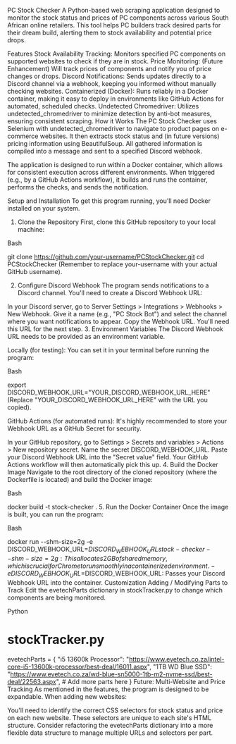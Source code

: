 PC Stock Checker
A Python-based web scraping application designed to monitor the stock status and prices of PC components across various South African online retailers. This tool helps PC builders track desired parts for their dream build, alerting them to stock availability and potential price drops.

Features
Stock Availability Tracking: Monitors specified PC components on supported websites to check if they are in stock.
Price Monitoring: (Future Enhancement) Will track prices of components and notify you of price changes or drops.
Discord Notifications: Sends updates directly to a Discord channel via a webhook, keeping you informed without manually checking websites.
Containerized (Docker): Runs reliably in a Docker container, making it easy to deploy in environments like GitHub Actions for automated, scheduled checks.
Undetected Chromedriver: Utilizes undetected_chromedriver to minimize detection by anti-bot measures, ensuring consistent scraping.
How it Works
The PC Stock Checker uses Selenium with undetected_chromedriver to navigate to product pages on e-commerce websites. It then extracts stock status and (in future versions) pricing information using BeautifulSoup. All gathered information is compiled into a message and sent to a specified Discord webhook.

The application is designed to run within a Docker container, which allows for consistent execution across different environments. When triggered (e.g., by a GitHub Actions workflow), it builds and runs the container, performs the checks, and sends the notification.

Setup and Installation
To get this program running, you'll need Docker installed on your system.

1. Clone the Repository
First, clone this GitHub repository to your local machine:

Bash

git clone https://github.com/your-username/PCStockChecker.git
cd PCStockChecker
(Remember to replace your-username with your actual GitHub username).

2. Configure Discord Webhook
The program sends notifications to a Discord channel. You'll need to create a Discord Webhook URL:

In your Discord server, go to Server Settings > Integrations > Webhooks > New Webhook.
Give it a name (e.g., "PC Stock Bot") and select the channel where you want notifications to appear.
Copy the Webhook URL. You'll need this URL for the next step.
3. Environment Variables
The Discord Webhook URL needs to be provided as an environment variable.

Locally (for testing):
You can set it in your terminal before running the program:

Bash

export DISCORD_WEBHOOK_URL="YOUR_DISCORD_WEBHOOK_URL_HERE"
(Replace "YOUR_DISCORD_WEBHOOK_URL_HERE" with the URL you copied).

GitHub Actions (for automated runs):
It's highly recommended to store your Webhook URL as a GitHub Secret for security.

In your GitHub repository, go to Settings > Secrets and variables > Actions > New repository secret.
Name the secret DISCORD_WEBHOOK_URL.
Paste your Discord Webhook URL into the "Secret value" field.
Your GitHub Actions workflow will then automatically pick this up.
4. Build the Docker Image
Navigate to the root directory of the cloned repository (where the Dockerfile is located) and build the Docker image:

Bash

docker build -t stock-checker .
5. Run the Docker Container
Once the image is built, you can run the program:

Bash

docker run --shm-size=2g -e DISCORD_WEBHOOK_URL=$DISCORD_WEBHOOK_URL stock-checker
--shm-size=2g: This allocates 2GB of shared memory, which is crucial for Chrome to run smoothly in a containerized environment.
-e DISCORD_WEBHOOK_URL=$DISCORD_WEBHOOK_URL: Passes your Discord Webhook URL into the container.
Customization
Adding / Modifying Parts to Track
Edit the evetechParts dictionary in stockTracker.py to change which components are being monitored.

Python

# stockTracker.py
evetechParts = {
    "i5 13600k Processor": "https://www.evetech.co.za/intel-core-i5-13600k-processor/best-deal/16011.aspx",
    "1TB WD Blue SSD": "https://www.evetech.co.za/wd-blue-sn5000-1tb-m2-nvme-ssd/best-deal/22563.aspx",
    # Add more parts here
}
Future: Multi-Website and Price Tracking
As mentioned in the features, the program is designed to be expandable. When adding new websites:

You'll need to identify the correct CSS selectors for stock status and price on each new website. These selectors are unique to each site's HTML structure.
Consider refactoring the evetechParts dictionary into a more flexible data structure to manage multiple URLs and selectors per part.
